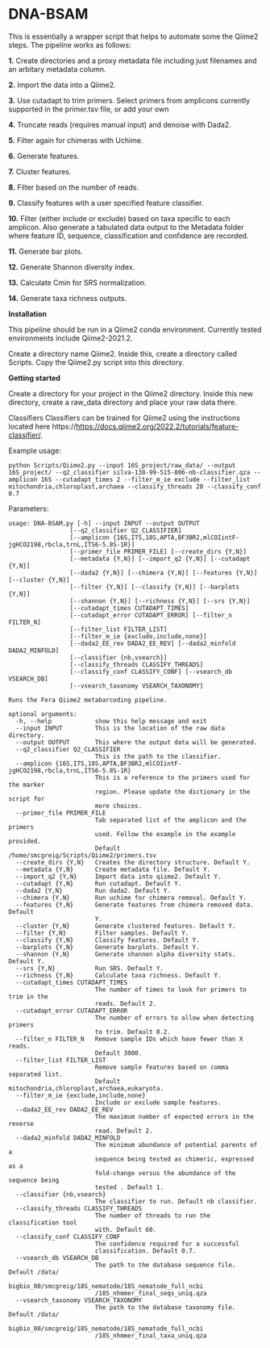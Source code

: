 # DNA-BSAM
This is essentially a wrapper script that helps to automate some the Qiime2 steps. The pipeline works as follows:

__1.__ Create directories and a proxy metadata file including just filenames and an arbitary metadata column.

__2.__ Import the data into a Qiime2.

__3.__ Use cutadapt to trim primers. Select primers from amplicons currently supported in the primer.tsv file, or add your own

__4.__ Truncate reads (requires manual input) and denoise with Dada2.

__5.__ Filter again for chimeras with Uchime.

__6.__ Generate features.

__7.__ Cluster features.

__8.__ Filter based on the number of reads.

__9.__ Classify features with a user specified feature classifier.

__10.__ Filter (either include or exclude) based on taxa specific to each amplicon. Also generate a tabulated data output to the Metadata folder where feature ID, sequence, classification and confidence are recorded.

__11.__ Generate bar plots.

__12.__ Generate Shannon diversity index.

__13.__ Calculate Cmin for SRS normalization.

__14.__ Generate taxa richness outputs.

__Installation__

This pipeline should be run in a Qiime2 conda environment. Currently tested environments include Qiime2-2021.2.

Create a directory name Qiime2. Inside this, create a directory called Scripts. Copy the Qiime2.py script into this directory.

__Getting started__

Create a directory for your project in the Qiime2 directory. Inside this new directory, create a raw_data directory and place your raw data there.

Classifiers Classifiers can be trained for Qiime2 using the instructions located here https://https://docs.qiime2.org/2022.2/tutorials/feature-classifier/.

Example usage:
```
python Scripts/Qiime2.py --input 16S_project/raw_data/ --output 16S_project/ --q2_classifier silva-138-99-515-806-nb-classifier.qza --amplicon 16S --cutadapt_times 2 --filter_m_ie exclude --filter_list mitochondria,chloroplast,archaea --classify_threads 20 --classify_conf 0.7
```

Parameters:

```
usage: DNA-BSAM.py [-h] --input INPUT --output OUTPUT
                 [--q2_classifier Q2_CLASSIFIER]
                 [--amplicon {16S,ITS,18S,APTA,BF3BR2,mlCOIintF-jgHCO2198,rbcla,trnL,ITS6-5.8S-1R}]
                 [--primer_file PRIMER_FILE] [--create_dirs {Y,N}]
                 [--metadata {Y,N}] [--import_q2 {Y,N}] [--cutadapt {Y,N}]
                 [--dada2 {Y,N}] [--chimera {Y,N}] [--features {Y,N}] [--cluster {Y,N}]
                 [--filter {Y,N}] [--classify {Y,N}] [--barplots {Y,N}]
                 [--shannon {Y,N}] [--richness {Y,N}] [--srs {Y,N}]
                 [--cutadapt_times CUTADAPT_TIMES]
                 [--cutadapt_error CUTADAPT_ERROR] [--filter_n FILTER_N]
                 [--filter_list FILTER_LIST]
                 [--filter_m_ie {exclude,include,none}]
                 [--dada2_EE_rev DADA2_EE_REV] [--dada2_minfold DADA2_MINFOLD]
                 [--classifier {nb,vsearch}]
                 [--classify_threads CLASSIFY_THREADS]
                 [--classify_conf CLASSIFY_CONF] [--vsearch_db VSEARCH_DB]
                 [--vsearch_taxonomy VSEARCH_TAXONOMY]

Runs the Fera Qiime2 metabarcoding pipeline.

optional arguments:
  -h, --help            show this help message and exit
  --input INPUT         This is the location of the raw data directory.
  --output OUTPUT       This where the output data will be generated.
  --q2_classifier Q2_CLASSIFIER
                        This is the path to the classifier.
  --amplicon {16S,ITS,18S,APTA,BF3BR2,mlCOIintF-jgHCO2198,rbcla,trnL,ITS6-5.8S-1R}
                        This is a reference to the primers used for the marker
                        region. Please update the dictionary in the script for
                        more choices.
  --primer_file PRIMER_FILE
                        Tab separated list of the amplicon and the primers
                        used. Follow the example in the example provided.
                        Default /home/smcgreig/Scripts/Qiime2/primers.tsv
  --create_dirs {Y,N}   Creates the directory structure. Default Y.
  --metadata {Y,N}      Create metadata file. Default Y.
  --import_q2 {Y,N}     Import data into qiime2. Default Y.
  --cutadapt {Y,N}      Run cutadapt. Default Y.
  --dada2 {Y,N}         Run dada2. Default Y.
  --chimera {Y,N}       Run uchime for chimera removal. Default Y.
  --features {Y,N}      Generate features from chimera removed data. Default
                        Y.
  --cluster {Y,N}       Generate clustered features. Default Y.
  --filter {Y,N}        Filter samples. Default Y.
  --classify {Y,N}      Classify features. Default Y.
  --barplots {Y,N}      Generate barplots. Default Y.
  --shannon {Y,N}       Generate shannon alpha diversity stats. Default Y.
  --srs {Y,N}           Run SRS. Default Y.
  --richness {Y,N}      Calculate taxa richness. Default Y.
  --cutadapt_times CUTADAPT_TIMES
                        The number of times to look for primers to trim in the
                        reads. Default 2.
  --cutadapt_error CUTADAPT_ERROR
                        The number of errors to allow when detecting primers
                        to trim. Default 0.2.
  --filter_n FILTER_N   Remove sample IDs which have fewer than X reads.
                        Default 3000.
  --filter_list FILTER_LIST
                        Remove sample features based on comma separated list.
                        Default mitochondria,chloroplast,archaea,eukaryota.
  --filter_m_ie {exclude,include,none}
                        Include or exclude sample features.
  --dada2_EE_rev DADA2_EE_REV
                        The maximum number of expected errors in the reverse
                        read. Default 2.
  --dada2_minfold DADA2_MINFOLD
                        The minimum abundance of potential parents of a
                        sequence being tested as chimeric, expressed as a
                        fold-change versus the abundance of the sequence being
                        tested . Default 1.
  --classifier {nb,vsearch}
                        The classifier to run. Default nb classifier.
  --classify_threads CLASSIFY_THREADS
                        The number of threads to run the classification tool
                        with. Default 60.
  --classify_conf CLASSIFY_CONF
                        The confidence required for a successful
                        classification. Default 0.7.
  --vsearch_db VSEARCH_DB
                        The path to the database sequence file. Default /data/
                        bigbio_00/smcgreig/18S_nematode/18S_nematode_full_ncbi
                        /18S_nhmmer_final_seqs_uniq.qza
  --vsearch_taxonomy VSEARCH_TAXONOMY
                        The path to the database taxonomy file. Default /data/
                        bigbio_00/smcgreig/18S_nematode/18S_nematode_full_ncbi
                        /18S_nhmmer_final_taxa_uniq.qza
```
